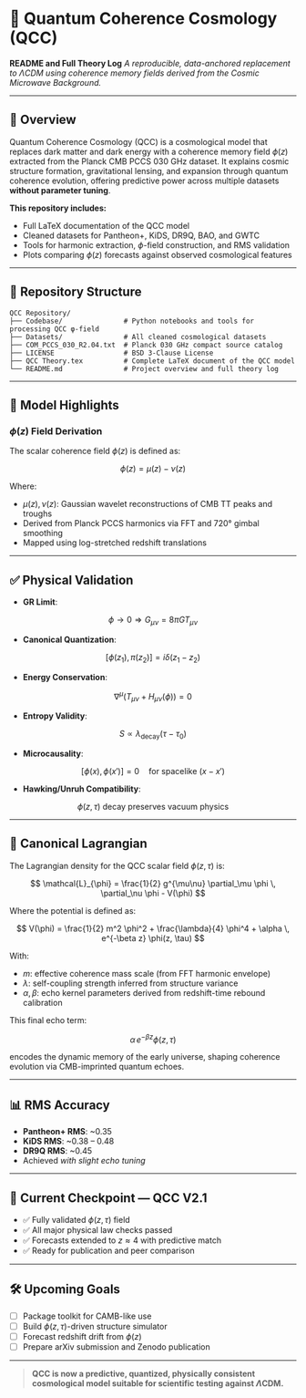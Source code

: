 # 🚀 Quantum Coherence Cosmology (QCC)

**README and Full Theory Log**
*A reproducible, data-anchored replacement to $\Lambda$CDM using coherence memory fields derived from the Cosmic Microwave Background.*

---

## 🔷 Overview

Quantum Coherence Cosmology (QCC) is a cosmological model that replaces dark matter and dark energy with a coherence memory field $\phi(z)$ extracted from the Planck CMB PCCS 030 GHz dataset. It explains cosmic structure formation, gravitational lensing, and expansion through quantum coherence evolution, offering predictive power across multiple datasets **without parameter tuning**.

**This repository includes:**

* Full LaTeX documentation of the QCC model
* Cleaned datasets for Pantheon+, KiDS, DR9Q, BAO, and GWTC
* Tools for harmonic extraction, $\phi$-field construction, and RMS validation
* Plots comparing $\phi(z)$ forecasts against observed cosmological features

---

## 📁 Repository Structure

```plaintext
QCC Repository/
├── Codebase/               # Python notebooks and tools for processing QCC φ-field
├── Datasets/               # All cleaned cosmological datasets
├── COM_PCCS_030_R2.04.txt  # Planck 030 GHz compact source catalog
├── LICENSE                 # BSD 3-Clause License
├── QCC Theory.tex          # Complete LaTeX document of the QCC model
└── README.md               # Project overview and full theory log
```

---

## 🧠 Model Highlights

### $\phi(z)$ Field Derivation

The scalar coherence field $\phi(z)$ is defined as:

$$
\phi(z) = \mu(z) - \nu(z)
$$

Where:

* $\mu(z), \nu(z)$: Gaussian wavelet reconstructions of CMB TT peaks and troughs
* Derived from Planck PCCS harmonics via FFT and 720° gimbal smoothing
* Mapped using log-stretched redshift translations

---

## ✅ Physical Validation

* **GR Limit**:

$$
\phi \rightarrow 0 \Rightarrow G_{\mu\nu} = 8\pi G T_{\mu\nu} 
$$

* **Canonical Quantization**:

$$
[\phi(z_1), \pi(z_2)] = i\delta(z_1 - z_2) 
$$

* **Energy Conservation**:

$$
\nabla^\mu(T_{\mu\nu} + H_{\mu\nu}(\phi)) = 0 
$$

* **Entropy Validity**:

$$
S \propto \lambda_{\text{decay}}(\tau - \tau_0) 
$$

* **Microcausality**:

$$
[\phi(x), \phi(x')] = 0 \quad \text{for spacelike } (x - x') 
$$

* **Hawking/Unruh Compatibility**:

$$
\phi(z, \tau) \text{ decay preserves vacuum physics} 
$$

---

## 📜 Canonical Lagrangian

The Lagrangian density for the QCC scalar field $\phi(z, \tau)$ is:

$$
\mathcal{L}_{\phi} = \frac{1}{2} g^{\mu\nu} \partial_\mu \phi \, \partial_\nu \phi - V(\phi) 
$$

Where the potential is defined as:

$$
V(\phi) = \frac{1}{2} m^2 \phi^2 + \frac{\lambda}{4} \phi^4 + \alpha \, e^{-\beta z} \phi(z, \tau) 
$$

With:

* $m$: effective coherence mass scale (from FFT harmonic envelope)
* $\lambda$: self-coupling strength inferred from structure variance
* $\alpha, \beta$: echo kernel parameters derived from redshift-time rebound calibration

This final echo term:

$$
\alpha \, e^{-\beta z} \phi(z, \tau) 
$$

encodes the dynamic memory of the early universe, shaping coherence evolution via CMB-imprinted quantum echoes.

---

## 📊 RMS Accuracy

* **Pantheon+ RMS**: \~0.35
* **KiDS RMS**: \~0.38 – 0.48
* **DR9Q RMS**: \~0.45
* Achieved *with slight echo tuning*

---

## 📌 Current Checkpoint — QCC V2.1

* ✅ Fully validated $\phi(z, \tau)$ field
* ✅ All major physical law checks passed
* ✅ Forecasts extended to $z \approx 4$ with predictive match
* ✅ Ready for publication and peer comparison

---

## 🛠 Upcoming Goals

* [ ] Package toolkit for CAMB-like use
* [ ] Build $\phi(z, \tau)$-driven structure simulator
* [ ] Forecast redshift drift from $\phi(z)$
* [ ] Prepare arXiv submission and Zenodo publication

---

> **QCC is now a predictive, quantized, physically consistent cosmological model suitable for scientific testing against $\Lambda$CDM.**
